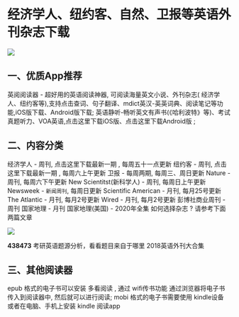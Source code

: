 # 经济学人、纽约客、自然、卫报等英语外刊杂志下载


![](https://cdn.jsdelivr.net/gh/edge-iris/oss@oss/image/jpeg/2022/04/21/13/5808165052068816505206882482gsbLK.jpg)

## 一、优质App推荐

 英阅阅读器 - 超好用的英语阅读神器, 可阅读海量英文小说、外刊杂志( 经济学人、纽约客等),支持点击查词、句子翻译、mdict英汉-英英词典、阅读笔记等功能,iOS版下载、Android版下载;
 英语静听-畅听英文有声书(《哈利波特》等)、考试真题听力、VOA英语,点击这里下载iOS版、点击这里下载Android版 ;
## 二、内容分类
经济学人 - 周刊, 点击这里下载最新一期 , 每周五十一点更新
纽约客 - 周刊, 点击这里下载最新一期 , 每周六上午更新
卫报 - 每周两期, 每周三、周日更新
Nature - 周刊, 每周六下午更新
New Scientitst(新科学人) - 周刊, 每周日上午更新
Newsweek - `新闻周刊`, 每周日更新
Scientific American - 月刊, 每月25号更新
The Atlantic - 月刊, 每月2号更新
Wired - 月刊, 每月2号更新
彭博社商业周刊 - 周刊
国家地理 - 月刊
国家地理(美国) - 2020年全集
如何选择杂志 ? 请参考下面两篇文章

![](https://cdn.jsdelivr.net/gh/edge-iris/oss@oss/image/jpeg/2022/04/21/13/5808165052068816505206882482gsbLK.jpg)


**438473**
考研英语题源分析，看看题目来自于哪里
2018英语外刊大合集
## 三、其他阅读器
epub 格式的电子书可以安装 多看阅读 , 通过 wifi传书功能 通过浏览器将电子书传入到阅读器中, 然后就可以进行阅读;
mobi 格式的电子书需要使用 kindle设备 或者在电脑、手机上安装 kindle 阅读app